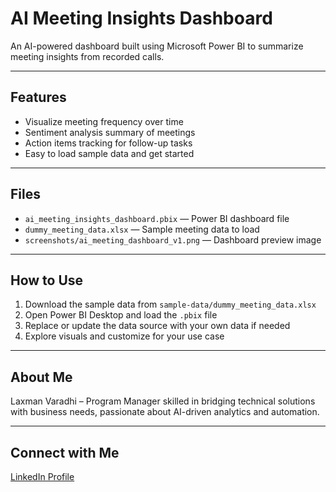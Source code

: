 # AI Meeting Insights Dashboard

An AI-powered dashboard built using Microsoft Power BI to summarize meeting insights from recorded calls.

---

## Features

- Visualize meeting frequency over time  
- Sentiment analysis summary of meetings  
- Action items tracking for follow-up tasks  
- Easy to load sample data and get started

---

## Files

- `ai_meeting_insights_dashboard.pbix` — Power BI dashboard file  
- `dummy_meeting_data.xlsx` — Sample meeting data to load  
- `screenshots/ai_meeting_dashboard_v1.png` — Dashboard preview image

---

## How to Use

1. Download the sample data from `sample-data/dummy_meeting_data.xlsx`  
2. Open Power BI Desktop and load the `.pbix` file  
3. Replace or update the data source with your own data if needed  
4. Explore visuals and customize for your use case

---

## About Me

Laxman Varadhi – Program Manager skilled in bridging technical solutions with business needs, passionate about AI-driven analytics and automation.

---

## Connect with Me

[LinkedIn Profile](https://www.linkedin.com/in/laxmanvaradhi/)
